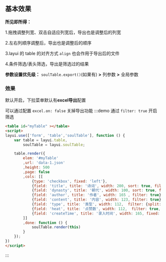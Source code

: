 ## 基本效果
**所见即所得：**

1.拖拽调整列宽、双击自适应列宽后，导出也是调整后的列宽

2.左右列顺序调整后，导出也是调整后的顺序

3.layui 的 table 的对齐方式 `align` 也会作用于导出后的文件

4.条件筛选/表头筛选，导出是筛选过的结果

<el-divider></el-divider>

**参数设置优先级：** `soulTable.export()`(如果有) **>** 列参数 **>** 全局参数
### 效果
默认开启，下拉菜单默认有**excel导出**配置

可以通过配置 `excel.on: false` 关掉导出功能
:::demo 通过 `filter: true` 开启筛选
```html
<table id="myTable" ></table>
<script>
layui.use(['form', 'table','soulTable'], function () {
    var table = layui.table,
        soulTable = layui.soulTable;

    table.render({
        elem: '#myTable'
        ,url: 'data-1.json'
        ,height: 500
        ,page: false
        ,cols: [[
            {type: 'checkbox', fixed: 'left'},
            {field: 'title', title: '诗词', width: 200, sort: true, filter: true},
            {field: 'dynasty', title: '朝代', width: 100, sort: true, filter: true},
            {field: 'author', title: '作者', width: 165 , filter: true},
            {field: 'content', title: '内容', width: 123, filter: true},
            {field: 'type', title: '类型', width: 112,  filter: {split:','}, sort:true},
            {field: 'heat', title: '点赞数', width: 112,  filter: true, fixed: 'right', sort:true},
            {field: 'createTime', title: '录入时间', width: 165, fixed: 'right'},
        ]]
        ,done: function () {
            soulTable.render(this)
        }
    });
})
</script>
```
:::
